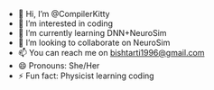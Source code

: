 - 👋 Hi, I’m @CompilerKitty 
- 👀 I’m interested in coding
- 🌱 I’m currently learning DNN+NeuroSim
- 💞️ I’m looking to collaborate on NeuroSim
- 📫 You can reach me on bishtarti1996@gmail.com
- 😄 Pronouns: She/Her
- ⚡ Fun fact: Physicist learning coding

<!---
CompilerKitty/CompilerKitty is a ✨ special ✨ repository because its `README.md` (this file) appears on your GitHub profile.
You can click the Preview link to take a look at your changes.
--->
